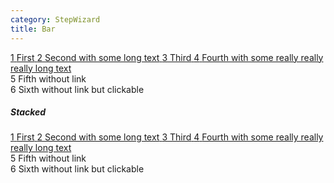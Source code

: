 ```yaml
---
category: StepWizard
title: Bar
---
```


<div class="stepwizard stepwizard-bar">
  <div class="stepwizard-row">
    <a class="stepwizard-step complete" href="#step-1">
      <span class="stepwizard-badge">1</span>
      <span class="stepwizard-title">First</span>
    </a>
    <a class="stepwizard-step active" href="#step-2">
      <span class="stepwizard-badge">2</span>
      <span class="stepwizard-title">Second with some long text</span>
    </a>
    <a class="stepwizard-step" href="#step-3">
      <span class="stepwizard-badge">3</span>
      <span class="stepwizard-title">Third</span>
    </a>
    <a class="stepwizard-step disabled" href="#step-4">
      <span class="stepwizard-badge">4</span>
      <span class="stepwizard-title">Fourth with some really really really long text</span>
    </a>
    <div class="stepwizard-step">
      <span class="stepwizard-badge">5</span>
      <span class="stepwizard-title">Fifth without link</span>
    </div>
    <div class="stepwizard-step stepwizard-step-clickable">
      <span class="stepwizard-badge">6</span>
      <span class="stepwizard-title">Sixth without link but clickable</span>
    </div>
  </div>
</div>
<h5>Stacked</h5>
<div class="stepwizard stepwizard-bar stepwizard-stacked">
  <div class="stepwizard-row">
    <a class="stepwizard-step complete" href="#step-1">
      <span class="stepwizard-badge">1</span>
      <span class="stepwizard-title">First</span>
    </a>
    <a class="stepwizard-step active" href="#step-2">
      <span class="stepwizard-badge">2</span>
      <span class="stepwizard-title">Second with some long text</span>
    </a>
    <a class="stepwizard-step" href="#step-3">
      <span class="stepwizard-badge">3</span>
      <span class="stepwizard-title">Third</span>
    </a>
    <a class="stepwizard-step disabled" href="#step-4">
      <span class="stepwizard-badge">4</span>
      <span class="stepwizard-title">Fourth with some really really really long text</span>
    </a>
    <div class="stepwizard-step">
      <span class="stepwizard-badge">5</span>
      <span class="stepwizard-title">Fifth without link</span>
    </div>
    <div class="stepwizard-step stepwizard-step-clickable">
      <span class="stepwizard-badge">6</span>
      <span class="stepwizard-title">Sixth without link but clickable</span>
    </div>
  </div>
</div>
